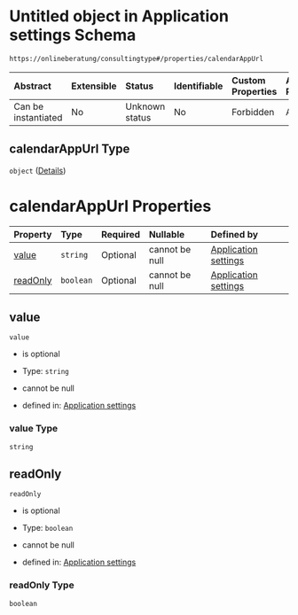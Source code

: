 # Untitled object in Application settings Schema

```txt
https://onlineberatung/consultingtype#/properties/calendarAppUrl
```



| Abstract            | Extensible | Status         | Identifiable | Custom Properties | Additional Properties | Access Restrictions | Defined In                                                                     |
| :------------------ | :--------- | :------------- | :----------- | :---------------- | :-------------------- | :------------------ | :----------------------------------------------------------------------------- |
| Can be instantiated | No         | Unknown status | No           | Forbidden         | Allowed               | none                | [application-settings.json*](application-settings.json "open original schema") |

## calendarAppUrl Type

`object` ([Details](application-settings-properties-calendarappurl.md))

# calendarAppUrl Properties

| Property              | Type      | Required | Nullable       | Defined by                                                                                                                                                                           |
| :-------------------- | :-------- | :------- | :------------- | :----------------------------------------------------------------------------------------------------------------------------------------------------------------------------------- |
| [value](#value)       | `string`  | Optional | cannot be null | [Application settings](application-settings-properties-calendarappurl-properties-value.md "https://onlineberatung/consultingtype#/properties/calendarAppUrl/properties/value")       |
| [readOnly](#readonly) | `boolean` | Optional | cannot be null | [Application settings](application-settings-properties-calendarappurl-properties-readonly.md "https://onlineberatung/consultingtype#/properties/calendarAppUrl/properties/readOnly") |

## value



`value`

*   is optional

*   Type: `string`

*   cannot be null

*   defined in: [Application settings](application-settings-properties-calendarappurl-properties-value.md "https://onlineberatung/consultingtype#/properties/calendarAppUrl/properties/value")

### value Type

`string`

## readOnly



`readOnly`

*   is optional

*   Type: `boolean`

*   cannot be null

*   defined in: [Application settings](application-settings-properties-calendarappurl-properties-readonly.md "https://onlineberatung/consultingtype#/properties/calendarAppUrl/properties/readOnly")

### readOnly Type

`boolean`
